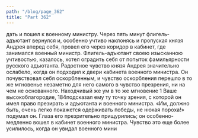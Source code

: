 ```yaml
---
path: "/blog/page_362"
title: "Part 362"
---
```


дать и пошел к военному министру. Через пять минут флигель-адъютант вернулся и, особенно учтиво наклонясь и пропуская князя Андрея вперед себя, провел его через коридор в кабинет, где занимался военный министр. Флигель-адъютант своею изысканною учтивостью, казалось, хотел оградить себя от попыток фамильярности русского адъютанта. Радостное чувство князя Андрея значительно ослабело, когда он подходил к двери кабинета военного министра. Он почувствовал себя оскорбленным, и чувство оскорбления перешло в то же мгновенье незаметно для него самого в чувство презрения, ни на чем не основанного. Находчивый же ум в то же мгновение 1 Ваше высокоблагородие,
184подсказал ему ту точку зрения, с которой он имел право презирать и адъютанта и военного министра. «Им, должно быть, очень легко покажется оде́рживать победы, не нюхая пороха!» подумал он. Глаза его презрительно прищурились; он особенно-медленно вошел в кабинет военного министра. Чувство это еще более усилилось, когда он увидал военного мини

